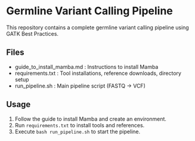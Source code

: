 # Germline Variant Calling Pipeline

This repository contains a complete germline variant calling pipeline using GATK Best Practices.

## Files
- guide_to_install_mamba.md : Instructions to install Mamba
- requirements.txt          : Tool installations, reference downloads, directory setup
- run_pipeline.sh            : Main pipeline script (FASTQ → VCF)

## Usage
1. Follow the guide to install Mamba and create an environment.
2. Run `requirements.txt` to install tools and references.
3. Execute `bash run_pipeline.sh` to start the pipeline.



